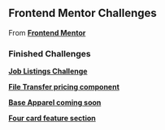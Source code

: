 ## Frontend Mentor Challenges

From [**Frontend Mentor**](https://www.frontendmentor.io/)

### Finished Challenges

[**Job Listings Challenge**](https://static-job-listings.inkinkz.now.sh)

[**File Transfer pricing component**](https://pricing-component-with-toggle.inkinkz.now.sh/)

[**Base Apparel coming soon**](https://base-apparel-coming-soon.inkinkz.now.sh/)

[**Four card feature section**](https://four-card-feature-section.inkinkz.now.sh/)

